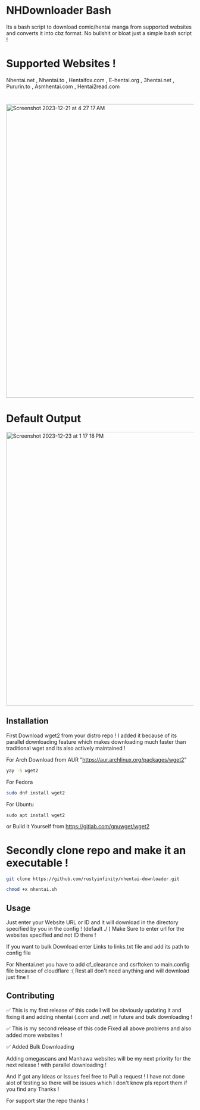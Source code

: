 # NHDownloader Bash
Its a bash script to download comic/hentai manga from supported websites and converts it into cbz format.
No bullshit or bloat just a simple bash script !

# Supported Websites !
Nhentai.net , Nhentai.to , Hentaifox.com ,  E-hentai.org , 3hentai.net , Pururin.to ,  Asmhentai.com , Hentai2read.com

#



<img width="789" alt="Screenshot 2023-12-21 at 4 27 17 AM" src="https://github.com/rustyinfinity/nhentai-downloader/assets/115462641/02e6845c-f0c4-4b49-93e0-120e825a229a">




# Default Output
<img width="735" alt="Screenshot 2023-12-23 at 1 17 18 PM" src="https://github.com/rustyinfinity/nhentai-downloader/assets/115462641/25dfb5d2-dc4a-4cde-9f76-6188bd86eb37">



## Installation
First Download wget2 from your distro repo ! I added it because of its parallel downloading feature which makes downloading much faster than traditional wget and its also actively maintained ! 

For Arch
Download from AUR "https://aur.archlinux.org/packages/wget2"
```bash
yay -S wget2
```
For Fedora
```bash
sudo dnf install wget2
```
For Ubuntu
```
sudo apt install wget2
```

or Build it Yourself from https://gitlab.com/gnuwget/wget2


# Secondly clone repo and make it an executable !

```bash
git clone https://github.com/rustyinfinity/nhentai-downloader.git
```
```bash
chmod +x nhentai.sh
```

## Usage

Just enter your Website URL or  ID and it will download in the  directory specified by you in the config ! (default ./ ) 
Make Sure to enter url for the websites specified and not ID there !

If you want to bulk Download enter Links to links.txt file and add its path to config file 

For Nhentai.net you have to add cf_clearance and csrftoken to main.config file because of cloudflare :(
Rest all don't need anything and will download just fine !


## Contributing

✅ This is my first release of this code I will be obviously updating it and fixing it and adding nhentai (.com and .net) in future and bulk downloading !

✅ This is my second release of this code Fixed all above problems and also added more websites !

✅ Added Bulk Downloading  
 
Adding omegascans and Manhawa websites will be my next priority for the next release ! with parallel downloading !

And If got any Ideas or Issues feel free to Pull a request !
I have not done alot of testing so there will be issues which I don't know pls report them if you find any  Thanks !

For support star the repo thanks !
